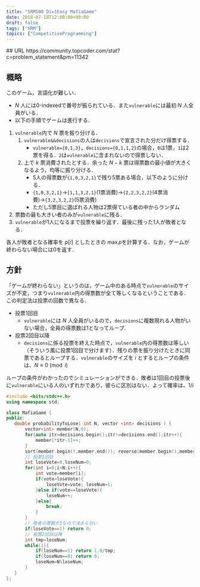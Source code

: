 ```yaml
---
title: "SRM500 Div1Easy MafiaGame"
date: 2018-07-18T12:00:00+09:00
draft: false
tags: ["SRM"]
topics: ["CompetitiveProgramming"]
---
```

<p><!--more--></p>
## URL
https://community.topcoder.com/stat?c=problem_statement&pm=11342

## 概略
このゲーム，言語化が難しい．

- $N$ 人には0-indexedで番号が振られている．また`vulnerable`には最初 $N$ 人全員がいる．
- 以下の手順でゲームは進行する．

1. `vulnerable`内で $N$ 票を振り分ける．
    1. `vulnerable&&decisions`の人は`decisions`で宣言された分だけ得票する．
        - `vulnerable={0,1,3}`，`decisions={0,1,1,2}`の場合，`0`は1票，`1`は2票を得る．`2`は`vulnerable`に含まれないので得票しない．
    1. 上で $k$ 票消費されたとする．余った $N-k$ 票は得票数の最小値が大きくなるよう，均等に振り分ける．
        - 5人の得票数が`{1,0,3,2,1}`で残り5票ある場合，以下のように分ける．
        - `{1,0,3,2,1}`→`{1,1,3,2,1}`(1票消費)→`{2,2,3,2,2}`(4票消費)→`{3,2,3,2,2}`(5票消費)
        - ただし5票目に選ばれる人物は2票得ている者の中からランダム
1. 票数の最も大きい者のみが`vulnerable`に残る．
1. `vulnerable`が1人になるまで投票を繰り返す．最後に残った1人が敗者となる．

各人が敗者となる確率を $p[i]$ としたときの $\max p$を計算する．なお，ゲームが終わらない場合には0を返す．

## 方針
「ゲームが終わらない」というのは，ゲーム中のある時点で`vulnerable`のサイズが不変，つまり`vulnerable`内の得票数が全て等しくなるということである．この判定法は投票の回数で異なる．

- 投票1回目
    - `vulnerable`には $N$ 人全員がいるので，`decisions`に複数現れる人物がいない場合，全員の得票数は1となってループ.
- 投票2回目以降
    - `decisions`に係る投票を終えた時点で，`vulnerable`内の得票数は等しい（そういう風に投票1回目で分けます）．残りの票を振り分けたときに同票であるとループする．`vulnerable`のサイズを $i$ とするとループの条件は、$N\equiv 0\pmod i$

ループの条件がわかったのでシミュレーションができる．敗者は1回目の投票後に`vulnerable`にいる人のいずれかであり，彼らに区別はない．よって確率は、$1/i$

```cpp
#include <bits/stdc++.h>
using namespace std;

class MafiaGame {
public:
   double probabilityToLose( int N, vector <int> decisions ) {
       vector<int> member(N,0);
       for(auto itr=decisions.begin();itr!=decisions.end();itr++){
           member[*itr-1]++;
       }
       sort(member.begin(),member.end()); reverse(member.begin(),member.end());
       // 投票1回目
       int loseVote=0,loseNum=0;
       for(int i=0;i<N;i++){
           int vote=member[i];
           if(vote>loseVote){
               loseVote=vote; loseNum=1;
           }else if(vote==loseVote){
               loseNum++;
           }else{
               break;
           }
       }
       // 敗者の票数が1なので決まらない
       if(loseVote==1) return 0;
       // 投票2回目以降
       int tmp=loseNum;
       while(1){
           if(loseNum==1) return 1.0/tmp;
           if(loseNum==0) return 0;
           loseNum=N%loseNum;
       }
   }
};
```
